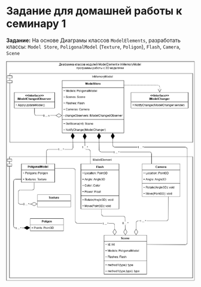 # Задание для домашней работы к семинару 1

**Задание:** На основе Диаграмы классов `ModelElements`, разработать классы: `Model Store`, `PoligonalModel` (`Texture`, `Poligon`), `Flash`, `Camera`, `Scene`

![Диаграмма классов](https://github.com/Kornegin-GB/HW_SoftArch_1/blob/main/Diagram%20of%203D%20models.drawio.png)